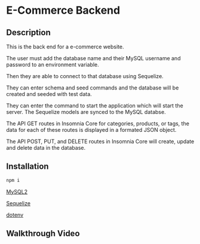 # E-Commerce Backend

## Description

This is the back end for a e-commerce website.

The user must add the database name and their MySQL username and password to an environment variable.

Then they are able to connect to that database using Sequelize.

They can enter schema and seed commands and the database will be created and seeded with test data.

They can enter the command to start the application which will start the server. The Sequelize models are synced to the MySQL databse.

The API GET routes in Insomnia Core for categories, products, or tags, the data for each of these routes is displayed in a formated JSON object.

The API POST, PUT, and DELETE routes in Insomnia Core will create, update and delete data in the database.

## Installation
```bash
npm i
```

[MySQL2](https://www.npmjs.com/package/mysql)

[Sequelize](https://www.npmjs.com/package/sequelize)

[dotenv](https://www.npmjs.com/package/dotenv) 

## Walkthrough Video

